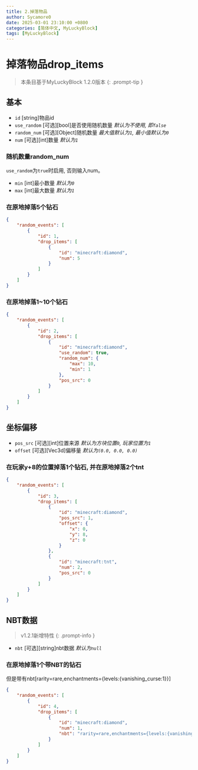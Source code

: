 ```yaml
---
title: 2.掉落物品
author: Sycamore0
date: 2025-03-01 23:10:00 +0800
categories: [简体中文, MyLuckyBlock]
tags: [MyLuckyBlock]
---
```


# 掉落物品drop_items

> 本条目基于MyLuckyBlock 1.2.0版本
{: .prompt-tip }

## 基本
- `id` [string]物品id
- `use_random` [可选][bool]是否使用随机数量 *默认为不使用, 即`false`*
- `random_num` [可选][Object]随机数量 *最大值默认为`1`, 最小值默认为`0`*
- `num` [可选][int]数量 *默认为`1`*
### 随机数量random_num
`use_random`为`true`时启用, 否则输入num。
 - `min` [int]最小数量 *默认为`0`*
 - `max` [int]最大数量 *默认为`1`*
### 在原地掉落5个钻石
```json
{
    "random_events": [
        {
            "id": 1,
            "drop_items": [
                {
                    "id": "minecraft:diamond",
                    "num": 5
                }
            ]
        }
    ]
}
```
### 在原地掉落1~10个钻石
```json
{
    "random_events": [
        {
            "id": 2,
            "drop_items": [
                {
                    "id": "minecraft:diamond",
                    "use_random": true,
                    "random_num": {
                        "max": 10,
                        "min": 1
                    },
                    "pos_src": 0
                }
            ]
        }
    ]
}
```

## 坐标偏移
- `pos_src` [可选][int]位置来源 *默认为方块位置`0`, 玩家位置为`1`*
- `offset` [可选][Vec3d]偏移量 *默认为`(0.0, 0.0, 0.0)`*
### 在玩家y+8的位置掉落1个钻石, 并在原地掉落2个tnt
```json
{
    "random_events": [
        {
            "id": 3,
            "drop_items": [
                {
                    "id": "minecraft:diamond",
                    "pos_src": 1,
                    "offset": {
                        "x": 0,
                        "y": 8,
                        "z": 0
                    }
                },
                {
                    "id": "minecraft:tnt",
                    "num": 2,
                    "pos_src": 0
                }
            ]
        }
    ]
}
```

## NBT数据
> v1.2.1新增特性
{: .prompt-info }

- `nbt` [可选][string]nbt数据 *默认为`null`*
### 在原地掉落1个带NBT的钻石
但是带有nbt[rarity=rare,enchantments={levels:{vanishing_curse:1}}]
```json
{
    "random_events": [
        {
            "id": 4,
            "drop_items": [
                {
                    "id": "minecraft:diamond",
                    "num": 1,
                    "nbt": "rarity=rare,enchantments={levels:{vanishing_curse:1}}"
                }
            ]
        }
    ]
}
```